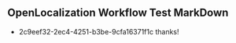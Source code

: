 ## OpenLocalization Workflow Test MarkDown
* 2c9eef32-2ec4-4251-b3be-9cfa16371f1c thanks!

<!--HONumber=Aug16_HO1-->


